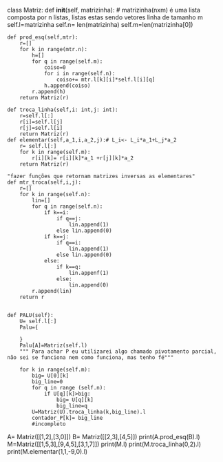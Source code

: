 class Matriz:
    def __init__(self, matrizinha): # matrizinha(nxm) é uma lista composta por n listas, listas estas sendo vetores linha de tamanho m
        self.l=matrizinha
        self.n= len(matrizinha)
        self.m=len(matrizinha[0])
    
    def prod_esq(self,mtr):
        r=[]
        for k in range(mtr.n):
            h=[] 
            for q in range(self.m):
                coiso=0
                for i in range(self.n):
                    coiso+= mtr.l[k][i]*self.l[i][q]
                h.append(coiso)
            r.append(h)
        return Matriz(r)
        
    def troca_linha(self,i: int,j: int):
        r=self.l[:]
        r[i]=self.l[j]
        r[j]=self.l[i]
        return Matriz(r)
    def elementar(self,a_1,i,a_2,j):# L_i<- L_i*a_1+L_j*a_2
        r= self.l[:]
        for k in range(self.m):
            r[i][k]= r[i][k]*a_1 +r[j][k]*a_2
        return Matriz(r)
     
    "fazer funções que retornam matrizes inversas as elementares"
    def mtr_troca(self,i,j):
        r=[]
        for k in range(self.n):
            lin=[]
            for q in range(self.n):
                if k==i:
                    if q==j:
                        lin.append(1)
                    else lin.append(0)
                if k==j:
                    if q==i:
                        lin.append(1)
                    else lin.append(0)
                else:
                    if k==q:
                        lin.appenf(1)
                    else:
                        lin.append(0)
            r.append(lin)
        return r


    def PALU(self):
        U= self.l[:]
        Palu={
            
        }
        Palu[A]=Matriz(self.l)
        """ Para achar P eu utilizarei algo chamado pivotamento parcial, não sei se funciona nem como funciona, mas tenho fé"""
        
        for k in range(self.m):
            big= U[0][k] 
            big_line=0 
            for q in range (self.n):
                if U[q][k]>big:
                    big= U[q][k]
                    big_line=q
            U=Matriz(U).troca_linha(k,big_line).l
            contador_P[k]= big_line
            #incompleto
            
        
A= Matriz([[1,2],[3,0]])
B= Matriz([[2,3],[4,5]])
print(A.prod_esq(B).l)
M=Matriz([[1,5,3],[9,4,5],[3,1,7]])
print(M.l)
print(M.troca_linha(0,2).l)
print(M.elementar(1,1,-9,0).l)
